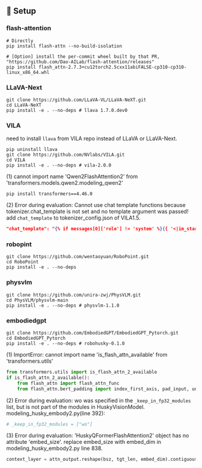 
## 🔨 Setup

### flash-attention
```
# Directly
pip install flash-attn --no-build-isolation

# [Option] install the per-commit wheel built by that PR, "https://github.com/Dao-AILab/flash-attention/releases"
pip install flash_attn-2.7.3+cu12torch2.5cxx11abiFALSE-cp310-cp310-linux_x86_64.whl
```

### LLaVA-Next
```
git clone https://github.com/LLaVA-VL/LLaVA-NeXT.git
cd LLaVA-NeXT
pip install -e . --no-deps # llava 1.7.0.dev0 
```

### VILA
need to install `llava` from VILA repo instead of LLaVA or LLaVA-Next.
```
pip uninstall llava
git clone https://github.com/NVlabs/VILA.git
cd VILA
pip install -e . --no-deps # vila-2.0.0
```
(1) cannot import name 'Qwen2FlashAttention2' from 'transformers.models.qwen2.modeling_qwen2'
```
pip install transformers==4.46.0
```
(2) Error during evaluation: Cannot use chat template functions because tokenizer.chat_template is not set and no template argument was passed!
add `chat_template` to tokenizer_config.json of VILA1.5.
```json
"chat_template": "{% if messages[0]['role'] != 'system' %}{{ '<|im_start|>system\nYou are a helpful assistant<|im_end|>\n' }}{% endif %}{% for message in messages if message['content'] is not none %}{{ '<|im_start|>' + message['role'] + '\n' + message['content'] + '<|im_end|>' + '\n' }}{% endfor %}{% if add_generation_prompt %}{{ '<|im_start|>assistant\n' }}{% endif %}",
```

### robopint
```
git clone https://github.com/wentaoyuan/RoboPoint.git
cd RoboPoint
pip install -e . --no-deps 
```

### physvlm
```
git clone https://github.com/unira-zwj/PhysVLM.git
cd PhysVLM/physvlm-main
pip install -e . --no-deps # physvlm-1.1.0 
```

### embodiedgpt
```
git clone https://github.com/EmbodiedGPT/EmbodiedGPT_Pytorch.git
cd EmbodiedGPT_Pytorch
pip install -e . --no-deps # robohusky-0.1.0
```
(1) ImportError: cannot import name 'is_flash_attn_available' from 'transformers.utils'
```python
from transformers.utils import is_flash_attn_2_available
if is_flash_attn_2_available():
    from flash_attn import flash_attn_func
    from flash_attn.bert_padding import index_first_axis, pad_input, unpad_input  # noqa
```
(2) Error during evaluation: wo was specified in the `_keep_in_fp32_modules` list, but is not part of the modules in HuskyVisionModel.
modeling_husky_embody2.py(line 392): 
```python
# _keep_in_fp32_modules = ["wo"]
```
(3) Error during evaluation: 'HuskyQFormerFlashAttention2' object has no attribute 'embed_size'.
replace embed_size with embed_dim in modeling_husky_embody2.py line 838.
```python
context_layer = attn_output.reshape(bsz, tgt_len, embed_dim).contiguous()
```